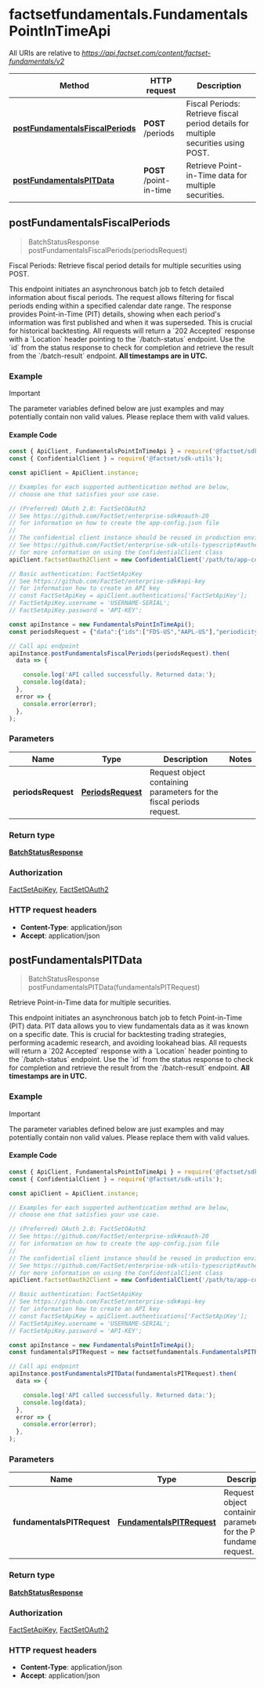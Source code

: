 # factsetfundamentals.FundamentalsPointInTimeApi

All URIs are relative to *https://api.factset.com/content/factset-fundamentals/v2*

Method | HTTP request | Description
------------- | ------------- | -------------
[**postFundamentalsFiscalPeriods**](FundamentalsPointInTimeApi.md#postFundamentalsFiscalPeriods) | **POST** /periods | Fiscal Periods: Retrieve fiscal period details for multiple securities using POST.
[**postFundamentalsPITData**](FundamentalsPointInTimeApi.md#postFundamentalsPITData) | **POST** /point-in-time | Retrieve Point-in-Time data for multiple securities.



## postFundamentalsFiscalPeriods

> BatchStatusResponse postFundamentalsFiscalPeriods(periodsRequest)

Fiscal Periods: Retrieve fiscal period details for multiple securities using POST.

This endpoint initiates an asynchronous batch job to fetch detailed information about fiscal periods. The request allows filtering for fiscal periods ending within a specified calendar date range. The response provides Point-in-Time (PIT) details, showing when each period&#39;s information was first published and when it was superseded. This is crucial for historical backtesting. All requests will return a &#x60;202 Accepted&#x60; response with a &#x60;Location&#x60; header pointing to the &#x60;/batch-status&#x60; endpoint. Use the &#x60;id&#x60; from the status response to check for completion and retrieve the result from the &#x60;/batch-result&#x60; endpoint. **All timestamps are in UTC.** 

### Example

> [!IMPORTANT]
> The parameter variables defined below are just examples and may potentially contain non valid values. Please replace them with valid values.

#### Example Code

```javascript
const { ApiClient, FundamentalsPointInTimeApi } = require('@factset/sdk-factsetfundamentals');
const { ConfidentialClient } = require('@factset/sdk-utils');

const apiClient = ApiClient.instance;

// Examples for each supported authentication method are below,
// choose one that satisfies your use case.

// (Preferred) OAuth 2.0: FactSetOAuth2
// See https://github.com/FactSet/enterprise-sdk#oauth-20
// for information on how to create the app-config.json file
//
// The confidential client instance should be reused in production environments.
// See https://github.com/FactSet/enterprise-sdk-utils-typescript#authentication
// for more information on using the ConfidentialClient class
apiClient.factsetOauth2Client = new ConfidentialClient('/path/to/app-config.json');

// Basic authentication: FactSetApiKey
// See https://github.com/FactSet/enterprise-sdk#api-key
// for information how to create an API key
// const FactSetApiKey = apiClient.authentications['FactSetApiKey'];
// FactSetApiKey.username = 'USERNAME-SERIAL';
// FactSetApiKey.password = 'API-KEY';

const apiInstance = new FundamentalsPointInTimeApi();
const periodsRequest = {"data":{"ids":["FDS-US","AAPL-US"],"periodicity":"QTR","fiscalPeriodStart":"2021-01-01","fiscalPeriodEnd":"2021-12-31"}}; // PeriodsRequest | Request object containing parameters for the fiscal periods request.

// Call api endpoint
apiInstance.postFundamentalsFiscalPeriods(periodsRequest).then(
  data => {

    console.log('API called successfully. Returned data:');
    console.log(data);
  },
  error => {
    console.error(error);
  },
);

```


### Parameters


Name | Type | Description  | Notes
------------- | ------------- | ------------- | -------------
 **periodsRequest** | [**PeriodsRequest**](PeriodsRequest.md)| Request object containing parameters for the fiscal periods request. | 

### Return type

[**BatchStatusResponse**](BatchStatusResponse.md)

### Authorization

[FactSetApiKey](../README.md#FactSetApiKey), [FactSetOAuth2](../README.md#FactSetOAuth2)

### HTTP request headers

- **Content-Type**: application/json
- **Accept**: application/json


## postFundamentalsPITData

> BatchStatusResponse postFundamentalsPITData(fundamentalsPITRequest)

Retrieve Point-in-Time data for multiple securities.

This endpoint initiates an asynchronous batch job to fetch Point-in-Time (PIT) data. PIT data allows you to view fundamentals data as it was known on a specific date. This is crucial for backtesting trading strategies, performing academic research, and avoiding lookahead bias. All requests will return a &#x60;202 Accepted&#x60; response with a &#x60;Location&#x60; header pointing to the &#x60;/batch-status&#x60; endpoint. Use the &#x60;id&#x60; from the status response to check for completion and retrieve the result from the &#x60;/batch-result&#x60; endpoint. **All timestamps are in UTC.** 

### Example

> [!IMPORTANT]
> The parameter variables defined below are just examples and may potentially contain non valid values. Please replace them with valid values.

#### Example Code

```javascript
const { ApiClient, FundamentalsPointInTimeApi } = require('@factset/sdk-factsetfundamentals');
const { ConfidentialClient } = require('@factset/sdk-utils');

const apiClient = ApiClient.instance;

// Examples for each supported authentication method are below,
// choose one that satisfies your use case.

// (Preferred) OAuth 2.0: FactSetOAuth2
// See https://github.com/FactSet/enterprise-sdk#oauth-20
// for information on how to create the app-config.json file
//
// The confidential client instance should be reused in production environments.
// See https://github.com/FactSet/enterprise-sdk-utils-typescript#authentication
// for more information on using the ConfidentialClient class
apiClient.factsetOauth2Client = new ConfidentialClient('/path/to/app-config.json');

// Basic authentication: FactSetApiKey
// See https://github.com/FactSet/enterprise-sdk#api-key
// for information how to create an API key
// const FactSetApiKey = apiClient.authentications['FactSetApiKey'];
// FactSetApiKey.username = 'USERNAME-SERIAL';
// FactSetApiKey.password = 'API-KEY';

const apiInstance = new FundamentalsPointInTimeApi();
const fundamentalsPITRequest = new factsetfundamentals.FundamentalsPITRequest(); // FundamentalsPITRequest | Request object containing parameters for the PIT fundamentals request.

// Call api endpoint
apiInstance.postFundamentalsPITData(fundamentalsPITRequest).then(
  data => {

    console.log('API called successfully. Returned data:');
    console.log(data);
  },
  error => {
    console.error(error);
  },
);

```


### Parameters


Name | Type | Description  | Notes
------------- | ------------- | ------------- | -------------
 **fundamentalsPITRequest** | [**FundamentalsPITRequest**](FundamentalsPITRequest.md)| Request object containing parameters for the PIT fundamentals request. | 

### Return type

[**BatchStatusResponse**](BatchStatusResponse.md)

### Authorization

[FactSetApiKey](../README.md#FactSetApiKey), [FactSetOAuth2](../README.md#FactSetOAuth2)

### HTTP request headers

- **Content-Type**: application/json
- **Accept**: application/json

